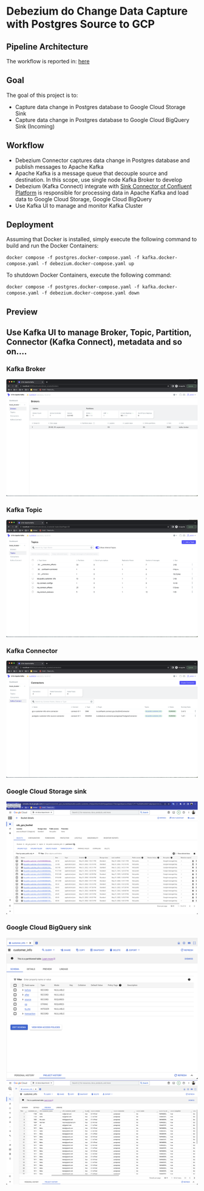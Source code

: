 # Debezium do Change Data Capture with Postgres Source to GCP

## Pipeline Architecture

The workflow is reported in: [here](https://app.diagrams.net/#G1Z49aNm1p2B1VoEbvWlsSvBCsZn95zdLD)

## Goal

The goal of this project is to:
-   Capture data change in Postgres database to Google Cloud Storage Sink
-   Capture data change in Postgres database to Google Cloud BigQuery Sink (Incoming)

## Workflow

-   Debezium Connector captures data change in Postgres database and publish messages to Apache Kafka
-   Apache Kafka is a message queue that decouple source and destination. In this scope, use single node Kafka Broker to develop
-   Debezium (Kafka Connect) integrate with [Sink Connector of Confluent Platform](https://docs.confluent.io/platform/current/connect/kafka_connectors.html) is responsible for processing data in Apache Kafka and load data to Google Cloud Storage, Google Cloud BigQuery
-   Use Kafka UI to manage and monitor Kafka Cluster

## Deployment

Assuming that Docker is installed, simply execute the following command to build and run the Docker Containers:

```
docker compose -f postgres.docker-compose.yaml -f kafka.docker-compose.yaml -f debezium.docker-compose.yaml up
```

To shutdown Docker Containers, execute the following command:

```
docker compose -f postgres.docker-compose.yaml -f kafka.docker-compose.yaml -f debezium.docker-compose.yaml down
```

## Preview
## Use Kafka UI to manage Broker, Topic, Partition, Connector (Kafka Connect), metadata and so on....
### Kafka Broker
![](.github/.screenshot/kafka-broker.png)

### Kafka Topic
![](.github/.screenshot/kafka-topic.png)

### Kafka Connector
![](.github/.screenshot/kafka-connector.png)

### Google Cloud Storage sink
![](.github/.screenshot/gcs-2.png)

### Google Cloud BigQuery sink
![](.github/.screenshot/bq-1.png)
![](.github/.screenshot/bq-2.png)
